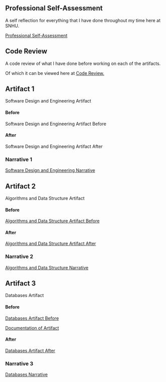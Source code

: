 ## Professional Self-Assessment
A self reflection for everything that I have done throughout my time here at SNHU.

[Professional Self-Assessment](https://github.com/TotallyNotARobot404/TotallyNotARobot404.github.io/blob/main/Professional%20Self-Assessment.docx)

## Code Review
A code review of what I have done before working on each of the artifacts.

Of which it can be viewed here at [Code Review.](https://youtu.be/I-Xk2y7VZHE)

## Artifact 1
Software Design and Engineering Artifact

#### Before
Software Design and Engineering Artifact Before

#### After
Software Design and Engineering Artifact After

### Narrative 1
[Software Design and Engineering Narrative](https://github.com/TotallyNotARobot404/TotallyNotARobot404.github.io/blob/main/Artifact%201%20Narrative.docx)

## Artifact 2
Algorithms and Data Structure Artifact

#### Before
[Algorithms and Data Structure Artifact Before](https://github.com/TotallyNotARobot404/TotallyNotARobot404.github.io/blob/main/Former%20Artifact%202.zip)

#### After
[Algorithms and Data Structure Artifact After](https://github.com/TotallyNotARobot404/TotallyNotARobot404.github.io/blob/main/Artifact%202.zip)

### Narrative 2
[Algorithms and Data Structure Narrative](https://github.com/TotallyNotARobot404/TotallyNotARobot404.github.io/blob/main/Artifact%202%20Narrative.docx)

## Artifact 3
Databases Artifact

#### Before
[Databases Artifact Before](https://github.com/TotallyNotARobot404/TotallyNotARobot404.github.io/blob/main/Database%20Code.txt)

[Documentation of Artifact](https://github.com/TotallyNotARobot404/TotallyNotARobot404.github.io/blob/main/DAD%20220%20Database%20Documentation%20Template%20-%20Pease.docx)

#### After
[Databases Artifact After](sqlscript.sql)

### Narrative 3
[Databases Narrative](https://github.com/TotallyNotARobot404/TotallyNotARobot404.github.io/blob/main/Artifact%203%20Narrative.docx)

